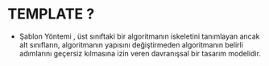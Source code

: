 # TEMPLATE ?

* Şablon Yöntemi , üst sınıftaki bir algoritmanın iskeletini tanımlayan ancak alt sınıfların,
  algoritmanın yapısını değiştirmeden algoritmanın belirli adımlarını geçersiz kılmasına izin veren
  davranışsal bir tasarım modelidir.